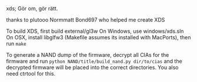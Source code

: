 ﻿xds; Gör om, gör rätt.

thanks to
plutooo
Normmatt
Bond697
who helped me create XDS

To build XDS, first build external/gl3w
On Windows, use windows/xds.sln
On OSX, install libglfw3 (Makefile assumes its installed with MacPorts), then 
run `make`

To generate a NAND dump of the firmware, decrypt all CIAs for the firmware and 
run `python NAND/title/build_nand.py dir/to/cias` and the decrypted firmware 
will be placed into the correct directories. You also need ctrtool for this.
